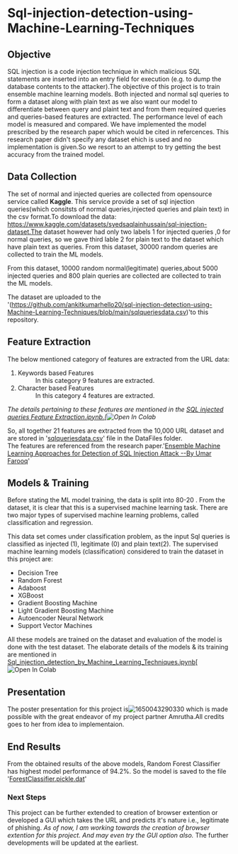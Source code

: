 # Sql-injection-detection-using-Machine-Learning-Techniques

## Objective
SQL injection is a code injection technique in which malicious SQL statements are inserted into an entry field for execution (e.g. to dump the database contents to the attacker).The objective of this project is to train ensemble machine learning models. Both injected and normal sql queries to form a dataset along with plain text as we also want our model to differentiate between query and plaint text and from them required queries and queries-based features are extracted. The performance level of each model is measured and compared.
We have implemented the model prescribed by the research paper which would be cited in refercences.
This research paper didn't specify any dataset ehich is used and no implementation is given.So we resort to an attempt to try getting the best accuracy from the trained model.

## Data Collection
The set of normal and injected queries are collected from opensource service called **Kaggle**. This service provide a set of sql injection queries(which consitsts of normal queries,injected queries and plain text) in the csv format.To download the data: https://www.kaggle.com/datasets/syedsaqlainhussain/sql-injection-dataset.The dataset however had only two labels 1 for injected queries ,0 for normal queries, so we gave third lable 2 for plain text to the dataset which have plain text as queries.  From this dataset, 30000 random queries are collected to train the ML models.

From this dataset, 10000 random normal(legitimate) queries,about 5000 injected queries and 800 plain queries are collected are collected to train the ML models.

The dataset are uploaded to the '(https://github.com/ankitkumarhello20/sql-injection-detection-using-Machine-Learning-Techniques/blob/main/sqlqueriesdata.csv)'to this repository.

## Feature Extraction
The below mentioned category of features are extracted from the URL data:

1.   Keywords based Features <br>
          &nbsp;&nbsp;&nbsp;&nbsp;&nbsp;&nbsp;&nbsp;&nbsp;&nbsp;&nbsp;In this category 9 features are extracted.
2.   Character based Features<br>
          &nbsp;&nbsp;&nbsp;&nbsp;&nbsp;&nbsp;&nbsp;&nbsp;&nbsp;&nbsp;In this category 4 features are extracted.

*The details pertaining to these features are mentioned in the [SQL injected queries Feature Extraction.ipynb.](https://github.com/ankitkumarhello20/sql-injection-detection-using-Machine-Learning-Techniques/blob/main/Sql_injected_queries_features_extraction.ipynb)[![Open In Colab](https://colab.research.google.com/github/ankitkumarhello20/sql-injection-dataset/blob/main/Sql_injected_queries_features_extraction.ipynb)*

So, all together 21 features are extracted from the 10,000 URL dataset and are stored in '[sqlqueriesdata.csv](https://github.com/ankitkumarhello20/sql-injection-detection-using-Machine-Learning-Techniques/blob/main/sqlqueriesdata.csv)' file in the DataFiles folder.<br>
The features are referenced from the research paper.'[Ensemble Machine Learning Approaches for Detection of SQL Injection Attack --By Umar Farooq](https://hrcak.srce.hr/file/367636)'

## Models & Training 

Before stating the ML model training, the data is split into 80-20 . From the dataset, it is clear that this is a supervised machine learning task. There are two major types of supervised machine learning problems, called classification and regression.

This data set comes under classification problem, as the input Sql queries is classified as injected (1), legitimate (0) and plain text(2). The supervised machine learning models (classification) considered to train the dataset in this project are:

* Decision Tree
* Random Forest
* Adaboost
* XGBoost
* Gradient Boosting Machine
* Light Gradient Boosting Machine
* Autoencoder Neural Network
* Support Vector Machines

All these models are trained on the dataset and evaluation of the model is done with the test dataset. The elaborate details of the models & its training are mentioned in [Sql_injection_detection_by_Machine_Learning_Techniques.ipynb](https://github.com/ankitkumarhello20/sql-injection-detection-using-Machine-Learning-Techniques/blob/main/Sql_injection_detection_by_Machine_Learning_Techniques.ipynb)[![Open In Colab](https://colab.research.google.com/github/ankitkumarhello20/sql-injection-dataset/blob/main/Sql_injection_detection_by_Machine_Learning_Techniques.ipynb)

## Presentation

The poster presentation for this project is![1650043290330](https://user-images.githubusercontent.com/79505467/163601525-736edaaf-452a-4cb4-8fbb-b30bf4f67994.png) which is made possible with the great endeavor of my project partner Amrutha.All credits goes to her from idea to implementaion.

## End Results
From the obtained results of the above models, Random Forest Classifier has highest model performance of 94.2%. So the model is saved to the file '[ForestClassifier.pickle.dat](https://github.com/ankitkumarhello20/sql-injection-detection-using-Machine-Learning-Techniques/blob/main/ForestClassifier.pickle.dat)'

### Next Steps

This project can be further extended to creation of browser extention or developed a GUI which takes the URL and predicts it's nature i.e., legitimate of phishing. *As of now, I am working towards the creation of browser extention for this project. And may even try the GUI option also.* The further developments will be updated at the earliest. 

